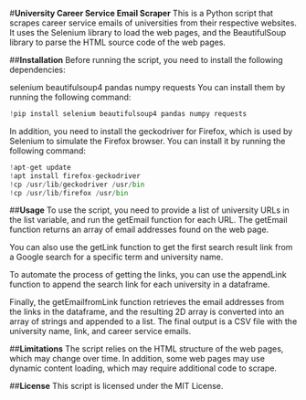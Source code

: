 #**University Career Service Email Scraper**
This is a Python script that scrapes career service emails of universities from their respective websites. It uses the Selenium library to load the web pages, and the BeautifulSoup library to parse the HTML source code of the web pages.

##**Installation**
Before running the script, you need to install the following dependencies:

selenium
beautifulsoup4
pandas
numpy
requests
You can install them by running the following command:
```python
!pip install selenium beautifulsoup4 pandas numpy requests
```
In addition, you need to install the geckodriver for Firefox, which is used by Selenium to simulate the Firefox browser. You can install it by running the following command:
```python
!apt-get update
!apt install firefox-geckodriver
!cp /usr/lib/geckodriver /usr/bin
!cp /usr/lib/firefox /usr/bin
```
##**Usage**
To use the script, you need to provide a list of university URLs in the list variable, and run the getEmail function for each URL. The getEmail function returns an array of email addresses found on the web page.

You can also use the getLink function to get the first search result link from a Google search for a specific term and university name.

To automate the process of getting the links, you can use the appendLink function to append the search link for each university in a dataframe.

Finally, the getEmailfromLink function retrieves the email addresses from the links in the dataframe, and the resulting 2D array is converted into an array of strings and appended to a list. The final output is a CSV file with the university name, link, and career service emails.

##**Limitations**
The script relies on the HTML structure of the web pages, which may change over time. In addition, some web pages may use dynamic content loading, which may require additional code to scrape.

##**License**
This script is licensed under the MIT License.
